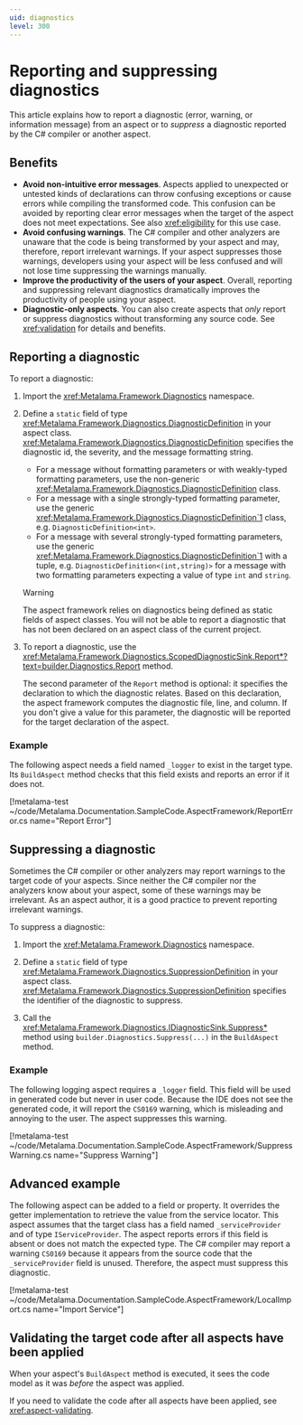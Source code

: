 ```yaml
---
uid: diagnostics
level: 300
---
```

# Reporting and suppressing diagnostics

This article explains how to report a diagnostic (error, warning, or information message) from an aspect or to _suppress_ a diagnostic reported by the C# compiler or another aspect.

## Benefits

* **Avoid non-intuitive error messages**. Aspects applied to unexpected or untested kinds of declarations can throw confusing exceptions or cause errors while compiling the transformed code. This confusion can be avoided by reporting clear error messages when the target of the aspect does not meet expectations. See also <xref:eligibility> for this use case.
* **Avoid confusing warnings**. The C# compiler and other analyzers are unaware that the code is being transformed by your aspect and may, therefore, report irrelevant warnings. If your aspect suppresses those warnings, developers using your aspect will be less confused and will not lose time suppressing the warnings manually.
* **Improve the productivity of the users of your aspect**. Overall, reporting and suppressing relevant diagnostics dramatically improves the productivity of people using your aspect.
* **Diagnostic-only aspects**. You can also create aspects that _only_ report or suppress diagnostics without transforming any source code. See <xref:validation> for details and benefits.

## Reporting a diagnostic


To report a diagnostic:

1. Import the <xref:Metalama.Framework.Diagnostics> namespace.

2. Define a `static` field of type <xref:Metalama.Framework.Diagnostics.DiagnosticDefinition> in your aspect class. <xref:Metalama.Framework.Diagnostics.DiagnosticDefinition> specifies the diagnostic id, the severity, and the message formatting string.

    * For a message without formatting parameters or with weakly-typed formatting parameters, use the non-generic <xref:Metalama.Framework.Diagnostics.DiagnosticDefinition> class.
    * For a message with a single strongly-typed formatting parameter, use the generic <xref:Metalama.Framework.Diagnostics.DiagnosticDefinition`1> class, e.g. `DiagnosticDefinition<int>`.
    * For a message with several strongly-typed formatting parameters, use the generic <xref:Metalama.Framework.Diagnostics.DiagnosticDefinition`1> with a tuple, e.g. `DiagnosticDefinition<(int,string)>` for a message with two formatting parameters expecting a value of type `int` and `string`.

    > [!WARNING]
    > The aspect framework relies on diagnostics being defined as static fields of aspect classes. You will not be able to report a diagnostic that has not been declared on an aspect class of the current project.

3. To report a diagnostic, use the <xref:Metalama.Framework.Diagnostics.ScopedDiagnosticSink.Report*?text=builder.Diagnostics.Report> method.

    The second parameter of the `Report` method is optional: it specifies the declaration to which the diagnostic relates. Based on this declaration, the aspect framework computes the diagnostic file, line, and column. If you don't give a value for this parameter, the diagnostic will be reported for the target declaration of the aspect.

### Example

The following aspect needs a field named `_logger` to exist in the target type. Its `BuildAspect` method checks that this field exists and reports an error if it does not.

[!metalama-test ~/code/Metalama.Documentation.SampleCode.AspectFramework/ReportError.cs name="Report Error"]

## Suppressing a diagnostic

Sometimes the C# compiler or other analyzers may report warnings to the target code of your aspects. Since neither the C# compiler nor the analyzers know about your aspect, some of these warnings may be irrelevant. As an aspect author, it is a good practice to prevent reporting irrelevant warnings.

To suppress a diagnostic:

1. Import the <xref:Metalama.Framework.Diagnostics> namespace.

2. Define a `static` field of type <xref:Metalama.Framework.Diagnostics.SuppressionDefinition> in your aspect class. <xref:Metalama.Framework.Diagnostics.SuppressionDefinition> specifies the identifier of the diagnostic to suppress.

3. Call the <xref:Metalama.Framework.Diagnostics.IDiagnosticSink.Suppress*> method using `builder.Diagnostics.Suppress(...)` in the `BuildAspect` method.

### Example

The following logging aspect requires a `_logger` field. This field will be used in generated code but never in user code. Because the IDE does not see the generated code, it will report the `CS0169` warning, which is misleading and annoying to the user. The aspect suppresses this warning.

[!metalama-test ~/code/Metalama.Documentation.SampleCode.AspectFramework/SuppressWarning.cs name="Suppress Warning"]

## Advanced example

The following aspect can be added to a field or property. It overrides the getter implementation to retrieve the value from the service locator. This aspect assumes that the target class has a field named `_serviceProvider` and of type `IServiceProvider`. The aspect reports errors if this field is absent or does not match the expected type. The C# compiler may report a warning `CS0169` because it appears from the source code that the `_serviceProvider` field is unused. Therefore, the aspect must suppress this diagnostic.

[!metalama-test ~/code/Metalama.Documentation.SampleCode.AspectFramework/LocalImport.cs name="Import Service"]

## Validating the target code after all aspects have been applied

When your aspect's  `BuildAspect` method is executed, it sees the code model as it was _before_ the aspect was applied.

If you need to validate the code after all aspects have been applied, see <xref:aspect-validating>.
